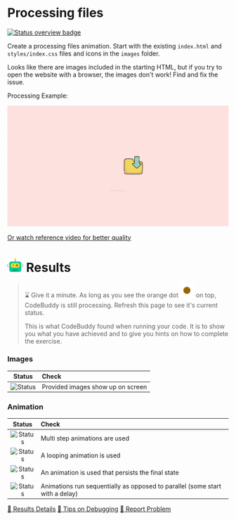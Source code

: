 # Processing files
[![Status overview badge](../../blob/badges/.github/badges/main/badge.svg)](#-results)

Create a processing files animation. Start with the existing `index.html` and `styles/index.css` files and icons in the `images` folder.

Looks like there are images included in the starting HTML, but if you try to open the website with a browser, the images don't work! Find and fix the issue.

Processing Example:

![](./processing-example.gif)

[Or watch reference video for better quality](./processing.mp4)

[//]: # (autograding info start)
# <img src="https://github.com/DCI-EdTech/autograding-setup/raw/main/assets/bot-large.svg" alt="" data-canonical-src="https://github.com/DCI-EdTech/autograding-setup/raw/main/assets/bot-large.svg" height="31" /> Results
> ⌛ Give it a minute. As long as you see the orange dot ![processing](https://raw.githubusercontent.com/DCI-EdTech/autograding-setup/main/assets/processing.svg) on top, CodeBuddy is still processing. Refresh this page to see it's current status.
>
> This is what CodeBuddy found when running your code. It is to show you what you have achieved and to give you hints on how to complete the exercise.


### Images

|                 Status                  | Check                                                                                    |
| :-------------------------------------: | :--------------------------------------------------------------------------------------- |
| ![Status](../../blob/badges/.github/badges/main/status0.svg) | Provided images show up on screen |

### Animation

|                 Status                  | Check                                                                                    |
| :-------------------------------------: | :--------------------------------------------------------------------------------------- |
| ![Status](../../blob/badges/.github/badges/main/status1.svg) | Multi step animations are used |
| ![Status](../../blob/badges/.github/badges/main/status2.svg) | A looping animation is used |
| ![Status](../../blob/badges/.github/badges/main/status3.svg) | An animation is used that persists the final state |
| ![Status](../../blob/badges/.github/badges/main/status4.svg) | Animations run sequentially as opposed to parallel (some start with a delay) |



[🔬 Results Details](../../actions)
[🐞 Tips on Debugging](https://github.com/DCI-EdTech/autograding-setup/wiki/How-to-work-with-CodeBuddy)
[📢 Report Problem](https://docs.google.com/forms/d/e/1FAIpQLSfS8wPh6bCMTLF2wmjiE5_UhPiOEnubEwwPLN_M8zTCjx5qbg/viewform?usp=pp_url&entry.652569746=UIB_interaction_animations_processing_files)


[//]: # (autograding info end)